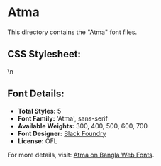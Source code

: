 # Atma

This directory contains the "Atma" font files.

## CSS Stylesheet:

\n

## Font Details:
- **Total Styles:** 5
- **Font Family:** 'Atma', sans-serif
- **Available Weights:** 300, 400, 500, 600, 700
- **Font Designer:** [Black Foundry](https://black-foundry.com/)
- **License:** OFL

For more details, visit: [Atma on Bangla Web Fonts](https://banglawebfonts.pages.dev/atma/#about).
